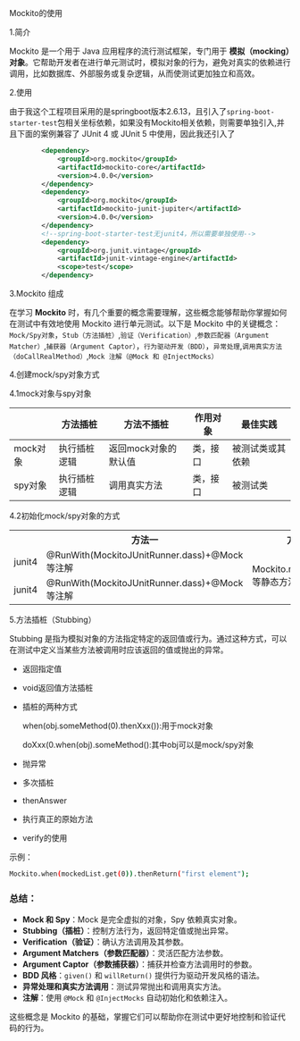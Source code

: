 Mockito的使用

1.简介

Mockito 是一个用于 Java 应用程序的流行测试框架，专门用于 **模拟（mocking）对象**。它帮助开发者在进行单元测试时，模拟对象的行为，避免对真实的依赖进行调用，比如数据库、外部服务或复杂逻辑，从而使测试更加独立和高效。

2.使用

由于我这个工程项目采用的是springboot版本2.6.13，且引入了`spring-boot-starter-test`包相关坐标依赖，如果没有Mockito相关依赖，则需要单独引入,并且下面的案例兼容了 JUnit 4 或 JUnit 5 中使用，因此我还引入了

````xml
        <dependency>
            <groupId>org.mockito</groupId>
            <artifactId>mockito-core</artifactId>
            <version>4.0.0</version>
        </dependency>
        <dependency>
            <groupId>org.mockito</groupId>
            <artifactId>mockito-junit-jupiter</artifactId>
            <version>4.0.0</version>
        </dependency>
        <!--spring-boot-starter-test无junit4，所以需要单独使用-->
        <dependency>
            <groupId>org.junit.vintage</groupId>
            <artifactId>junit-vintage-engine</artifactId>
            <scope>test</scope>
        </dependency>
````

3.Mockito 组成

在学习 **Mockito** 时，有几个重要的概念需要理解，这些概念能够帮助你掌握如何在测试中有效地使用 Mockito 进行单元测试。以下是 Mockito 中的关键概念：`Mock/Spy对象`，`Stub（方法插桩）`,`验证（Verification）`,`参数匹配器（Argument Matcher）`,`捕获器（Argument Captor）`，`行为驱动开发（BDD）`，`异常处理`,`调用真实方法（doCallRealMethod）`,`Mock 注解（@Mock 和 @InjectMocks）`

4.创建mock/spy对象方式

4.1mock对象与spy对象

|          | 方法插桩     | 方法不插桩           | 作用对象 | 最佳实践         |
| -------- | ------------ | -------------------- | -------- | ---------------- |
| mock对象 | 执行插桩逻辑 | 返回mock对象的默认值 | 类，接口 | 被测试类或其依赖 |
| spy对象  | 执行插桩逻辑 | 调用真实方法         | 类，接口 | 被测试类         |

4.2初始化mock/spy对象的方式

<table>
  <tr>
    <th></th>
    <th>方法一</th>
    <th>方法二</th>
    <th>方法三</th>
  </tr>
  <tr>
    <td>junit4</td>
    <td>@RunWith(MockitoJUnitRunner.dass)+@Mock等注解</td>  
    <td rowspan="2">Mockito.mock(X.class)等静态方法</td>
    <td rowspan="2">MockitoAnnotations.
openMocks(this)+@Mock等注解</td>
  </tr>
  <tr>
    <td>junit4</td>
    <td>@RunWith(MockitoJUnitRunner.dass)+@Mock等注解</td>
  </tr>
</table>

5.方法插桩（Stubbing）

Stubbing 是指为模拟对象的方法指定特定的返回值或行为。通过这种方式，可以在测试中定义当某些方法被调用时应该返回的值或抛出的异常。

- 返回指定值

- void返回值方法插桩

- 插桩的两种方式

  when(obj.someMethod(0).thenXxx()):用于mock对象

  doXxx(0.when(obj).someMethod():其中obj可以是mock/spy对象

- 抛异常

- 多次插桩

- thenAnswer

- 执行真正的原始方法

- verify的使用

  

示例：

```sh
Mockito.when(mockedList.get(0)).thenReturn("first element");
```









### 总结：
- **Mock 和 Spy**：Mock 是完全虚拟的对象，Spy 依赖真实对象。
- **Stubbing（插桩）**：控制方法行为，返回特定值或抛出异常。
- **Verification（验证）**：确认方法调用及其参数。
- **Argument Matchers（参数匹配器）**：灵活匹配方法参数。
- **Argument Captor（参数捕获器）**：捕获并检查方法调用时的参数。
- **BDD 风格**：`given()` 和 `willReturn()` 提供行为驱动开发风格的语法。
- **异常处理和真实方法调用**：测试异常抛出和调用真实方法。
- **注解**：使用 `@Mock` 和 `@InjectMocks` 自动初始化和依赖注入。 

这些概念是 Mockito 的基础，掌握它们可以帮助你在测试中更好地控制和验证代码的行为。







